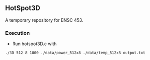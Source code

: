 
## HotSpot3D 

A temporary repository for ENSC 453.

### Execution

* Run hotspot3D.c with
```
./3D 512 8 1000 ./data/power_512x8 ./data/temp_512x8 output.txt
```
